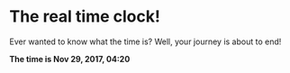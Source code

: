 # The real time clock!

Ever wanted to know what the time is? Well, your journey is about to end!

**The time is Nov 29, 2017, 04:20**